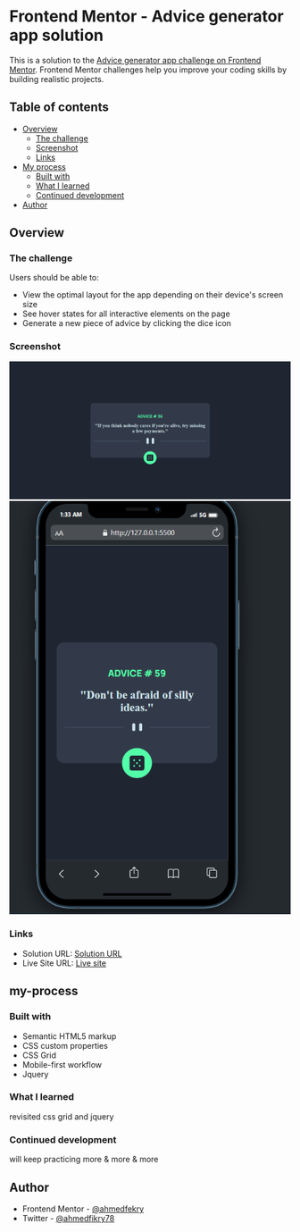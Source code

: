 # Frontend Mentor - Advice generator app solution

This is a solution to the [Advice generator app challenge on Frontend Mentor](https://www.frontendmentor.io/challenges/advice-generator-app-QdUG-13db). Frontend Mentor challenges help you improve your coding skills by building realistic projects.

## Table of contents

- [Overview](#overview)
  - [The challenge](#the-challenge)
  - [Screenshot](#screenshot)
  - [Links](#links)
- [My process](#my-process)
  - [Built with](#built-with)
  - [What I learned](#what-i-learned)
  - [Continued development](#continued-development)
- [Author](#author)

## Overview

### The challenge

Users should be able to:

- View the optimal layout for the app depending on their device's screen size
- See hover states for all interactive elements on the page
- Generate a new piece of advice by clicking the dice icon

### Screenshot

![](./images/screen1.png)
![](./images/screen2.png)

### Links

- Solution URL: [Solution URL](https://github.com/ahmedfekry/ahmedfekry.github.io/tree/master/FrontendMentor/advice-generator-app-main)
- Live Site URL: [Live site](https://ahmedfekry.github.io/FrontendMentor/advice-generator-app-main/)

## my-process

### Built with

- Semantic HTML5 markup
- CSS custom properties
- CSS Grid
- Mobile-first workflow
- Jquery

### What I learned

revisited css grid and jquery

### Continued development

will keep practicing more & more & more

## Author

- Frontend Mentor - [@ahmedfekry](https://www.frontendmentor.io/profile/ahmedfekry)
- Twitter - [@ahmedfikry78](https://twitter.com/ahmedfikry78)
